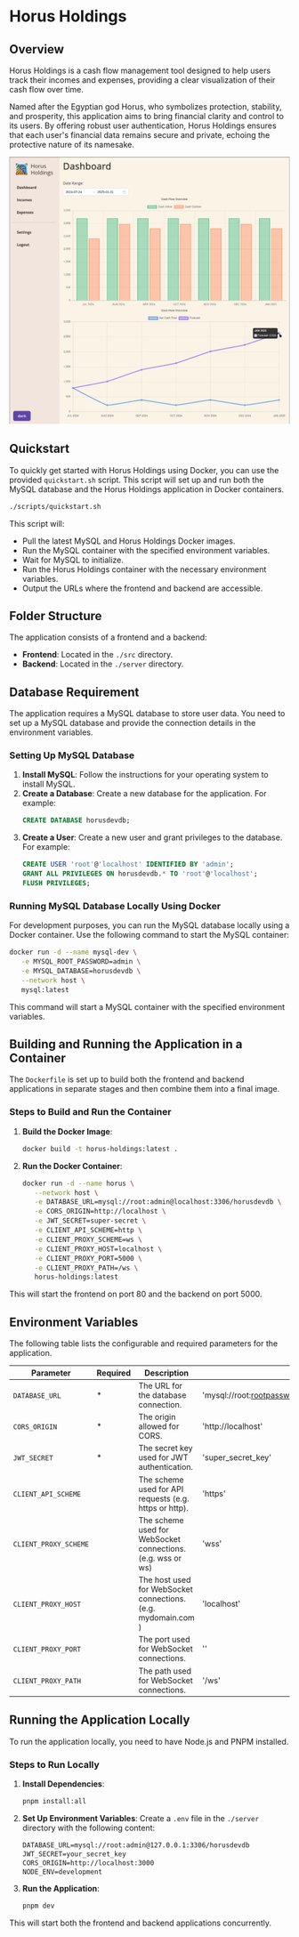 # Horus Holdings

## Overview

Horus Holdings is a cash flow management tool designed to help users track their incomes and expenses, providing a clear visualization of their cash flow over time.

Named after the Egyptian god Horus, who symbolizes protection, stability, and prosperity, this application aims to bring financial clarity and control to its users. By offering robust user authentication, Horus Holdings ensures that each user's financial data remains secure and private, echoing the protective nature of its namesake.

![Frontend Demo](assets/frontend-demo.png)

## Quickstart

To quickly get started with Horus Holdings using Docker, you can use the provided `quickstart.sh` script. This script will set up and run both the MySQL database and the Horus Holdings application in Docker containers.

```bash
./scripts/quickstart.sh
```

This script will:
- Pull the latest MySQL and Horus Holdings Docker images.
- Run the MySQL container with the specified environment variables.
- Wait for MySQL to initialize.
- Run the Horus Holdings container with the necessary environment variables.
- Output the URLs where the frontend and backend are accessible.

## Folder Structure

The application consists of a frontend and a backend:
- **Frontend**: Located in the `./src` directory.
- **Backend**: Located in the `./server` directory.

## Database Requirement

The application requires a MySQL database to store user data. You need to set up a MySQL database and provide the connection details in the environment variables.

### Setting Up MySQL Database

1. **Install MySQL**: Follow the instructions for your operating system to install MySQL.
2. **Create a Database**: Create a new database for the application. For example:
   ```sql
   CREATE DATABASE horusdevdb;
   ```
3. **Create a User**: Create a new user and grant privileges to the database. For example:
   ```sql
   CREATE USER 'root'@'localhost' IDENTIFIED BY 'admin';
   GRANT ALL PRIVILEGES ON horusdevdb.* TO 'root'@'localhost';
   FLUSH PRIVILEGES;
   ```

### Running MySQL Database Locally Using Docker

For development purposes, you can run the MySQL database locally using a Docker container. Use the following command to start the MySQL container:

```sh
docker run -d --name mysql-dev \
   -e MYSQL_ROOT_PASSWORD=admin \
   -e MYSQL_DATABASE=horusdevdb \
   --network host \
   mysql:latest
```

This command will start a MySQL container with the specified environment variables.

## Building and Running the Application in a Container

The `Dockerfile` is set up to build both the frontend and backend applications in separate stages and then combine them into a final image.

### Steps to Build and Run the Container

1. **Build the Docker Image**:
   ```sh
   docker build -t horus-holdings:latest .
   ```

2. **Run the Docker Container**:
   ```sh
   docker run -d --name horus \
      --network host \
      -e DATABASE_URL=mysql://root:admin@localhost:3306/horusdevdb \
      -e CORS_ORIGIN=http://localhost \
      -e JWT_SECRET=super-secret \
      -e CLIENT_API_SCHEME=http \
      -e CLIENT_PROXY_SCHEME=ws \
      -e CLIENT_PROXY_HOST=localhost \
      -e CLIENT_PROXY_PORT=5000 \
      -e CLIENT_PROXY_PATH=/ws \
      horus-holdings:latest
   ```

This will start the frontend on port 80 and the backend on port 5000.

## Environment Variables

The following table lists the configurable and required parameters for the application.

| Parameter               | Required | Description                                                   | Default                                          |
|-------------------------|----------|---------------------------------------------------------------|--------------------------------------------------|
| `DATABASE_URL`          | *        | The URL for the database connection.                          | 'mysql://root:rootpassword@127.0.0.1:3306/horusdevdb' |
| `CORS_ORIGIN`           | *        | The origin allowed for CORS.                                  | 'http://localhost'                               |
| `JWT_SECRET`            | *        | The secret key used for JWT authentication.                   | 'super_secret_key'                               |
| `CLIENT_API_SCHEME`     |          | The scheme used for API requests (e.g. https or http).        | 'https'                                          |
| `CLIENT_PROXY_SCHEME`   |          | The scheme used for WebSocket connections. (e.g. wss or ws)   | 'wss'                                            |
| `CLIENT_PROXY_HOST`     |          | The host used for WebSocket connections. (e.g. mydomain.com ) | 'localhost'                                      |
| `CLIENT_PROXY_PORT`     |          | The port used for WebSocket connections.                      | ''                                               |
| `CLIENT_PROXY_PATH`     |          | The path used for WebSocket connections.                      | '/ws'                                            |


## Running the Application Locally

To run the application locally, you need to have Node.js and PNPM installed.

### Steps to Run Locally

1. **Install Dependencies**:
   ```sh
   pnpm install:all
   ```

2. **Set Up Environment Variables**:
   Create a `.env` file in the `./server` directory with the following content:
   ```env
   DATABASE_URL=mysql://root:admin@127.0.0.1:3306/horusdevdb
   JWT_SECRET=your_secret_key
   CORS_ORIGIN=http://localhost:3000
   NODE_ENV=development
   ```

3. **Run the Application**:
   ```sh
   pnpm dev
   ```

This will start both the frontend and backend applications concurrently.
